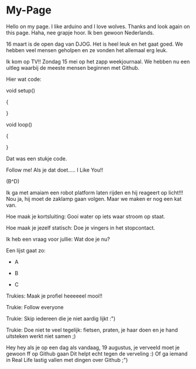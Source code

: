 # My-Page
Hello on my page.
I like arduino and I love wolves.
Thanks and look again on this page.
Haha, nee grapje hoor.
Ik ben gewoon Nederlands.

16 maart is de open dag van DJOG.
Het is heel leuk en het gaat goed. 
We hebben veel mensen geholpen en ze vonden het allemaal erg leuk.

Ik kom op TV!! Zondag 15 mei op het zapp weekjournaal.
We hebben nu een uitleg waarbij de meeste mensen beginnen met Github.

Hier wat code:


void setup()

{

}

void loop()

{

}

Dat was een stukje code.

Follow me!
Als je dat doet.....
I Like You!!

(B^D)

Ik ga met amaiam een robot platform laten rijden en hij reageert op licht!!!
Nou ja, hij moet de zaklamp gaan volgen.
Maar we maken er nog een kat van.

Hoe maak je kortsluiting: Gooi water op iets waar stroom op staat.

Hoe maak je jezelf statisch: Doe je vingers in het stopcontact.

Ik heb een vraag voor jullie: Wat doe je nu?

Een lijst gaat zo:

- A

- B

- C

Trukies: Maak je profiel heeeeeel mooi!!

Trukie: Follow everyone

Trukie: Skip iedereen die je niet aardig lijkt :")

Trukie: Doe niet te veel tegelijk: fietsen, praten, je haar doen en je hand uitsteken werkt niet samen ;)


Hey hey als je op een dag als vandaag, 19 augustus, je verveeld moet je gewoon ff op Github gaan
Dit helpt echt tegen de verveling :)
Of ga iemand in Real Life lastig vallen met dingen over Github ;")
